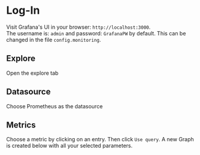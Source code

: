 # Log-In
Visit Grafana's UI in your browser: `http://localhost:3000`.\
The username is: `admin` and password: `GrafanaPW` by default. This can be changed in the file `config.monitoring`.

## Explore
Open the explore tab

[//]: # (![img.png]&#40;grafana_explore.png&#41;)

## Datasource
Choose Prometheus as the datasource

[//]: # (![img_1.png]&#40;grafana_datasource.png&#41;)

## Metrics
Choose a metric by clicking on an entry.
Then click `Use query`. A new Graph is created below with all your selected parameters.

[//]: # (![img_2.png]&#40;grafana_metric.png&#41;)
